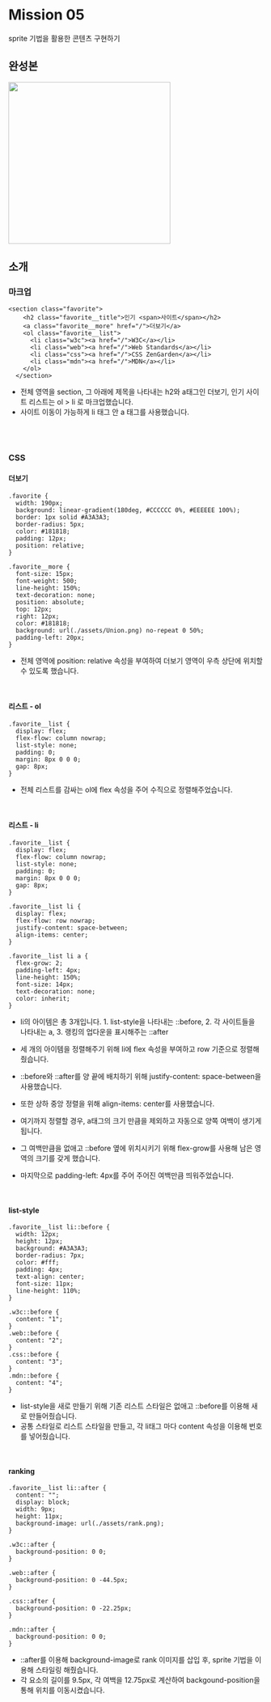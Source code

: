 # Mission 05
sprite 기법을 활용한 콘텐츠 구현하기

## 완성본
<img width="320" src="https://github.com/yxxung/home-work/assets/74893676/a42a7dae-c637-4626-b2e5-a74fd1dc0343.png"/>
<br />


## 소개
### 마크업
```
<section class="favorite">
    <h2 class="favorite__title">인기 <span>사이트</span></h2>
    <a class="favorite__more" href="/">더보기</a>
    <ol class="favorite__list">
      <li class="w3c"><a href="/">W3C</a></li>
      <li class="web"><a href="/">Web Standards</a></li>
      <li class="css"><a href="/">CSS ZenGarden</a></li>
      <li class="mdn"><a href="/">MDN</a></li>
    </ol>
  </section>
```
- 전체 영역을 section, 그 아래에 제목을 나타내는 h2와 a태그인 더보기, 인기 사이트 리스트는 ol > li 로 마크업했습니다.
- 사이트 이동이 가능하게 li 태그 안 a 태그를 사용했습니다.


<br />
<br />

### CSS
#### 더보기
```
.favorite {
  width: 190px;
  background: linear-gradient(180deg, #CCCCCC 0%, #EEEEEE 100%);
  border: 1px solid #A3A3A3;
  border-radius: 5px;
  color: #181818;
  padding: 12px;
  position: relative;
}

.favorite__more {
  font-size: 15px;
  font-weight: 500;
  line-height: 150%;
  text-decoration: none;
  position: absolute;
  top: 12px;
  right: 12px;
  color: #181818;
  background: url(./assets/Union.png) no-repeat 0 50%;
  padding-left: 20px;
}
```
- 전체 영역에 position: relative 속성을 부여하여 더보기 영역이 우측 상단에 위치할 수 있도록 했습니다.

<br />

#### 리스트 - ol
```
.favorite__list {
  display: flex;
  flex-flow: column nowrap;
  list-style: none;
  padding: 0;
  margin: 8px 0 0 0;
  gap: 8px;
}
```
- 전체 리스트를 감싸는 ol에 flex 속성을 주어 수직으로 정렬해주었습니다.

<br />

#### 리스트 - li
```
.favorite__list {
  display: flex;
  flex-flow: column nowrap;
  list-style: none;
  padding: 0;
  margin: 8px 0 0 0;
  gap: 8px;
}

.favorite__list li {
  display: flex;
  flex-flow: row nowrap;
  justify-content: space-between;
  align-items: center;
}

.favorite__list li a {
  flex-grow: 2;
  padding-left: 4px;
  line-height: 150%;
  font-size: 14px;
  text-decoration: none;
  color: inherit;
}
```
- li의 아이템은 총 3개입니다. 1. list-style을 나타내는 ::before, 2. 각 사이트들을 나타내는 a, 3. 랭킹의 업다운을 표시해주는 ::after
- 세 개의 아이템을 정렬해주기 위해 li에 flex 속성을 부여하고 row 기준으로 정렬해줬습니다.
- ::before와 ::after를 양 끝에 배치하기 위해 justify-content: space-between을 사용했습니다.
- 또한 상하 중앙 정렬을 위해 align-items: center를 사용했습니다.

- 여기까지 정렬할 경우, a태그의 크기 만큼을 제외하고 자동으로 양쪽 여백이 생기게 됩니다.
- 그 여백만큼을 없애고 ::before 옆에 위치시키기 위해 flex-grow를 사용해 남은 영역의 크기를 갖게 했습니다.
- 마지막으로 padding-left: 4px를 주어 주어진 여백만큼 띄워주었습니다.

<br />

#### list-style
```
.favorite__list li::before {
  width: 12px;
  height: 12px;
  background: #A3A3A3;
  border-radius: 7px;
  color: #fff;
  padding: 4px;
  text-align: center;
  font-size: 11px;
  line-height: 110%;
}

.w3c::before {
  content: "1";
}
.web::before {
  content: "2";
}
.css::before {
  content: "3";
}
.mdn::before {
  content: "4";
}
```
- list-style을 새로 만들기 위해 기존 리스트 스타일은 없애고 ::before를 이용해 새로 만들어줬습니다.
- 공통 스타일로 리스트 스타일을 만들고, 각 li태그 마다 content 속성을 이용해 번호를 넣어줬습니다.

<br />

#### ranking
```
.favorite__list li::after {
  content: "";
  display: block;
  width: 9px;
  height: 11px;
  background-image: url(./assets/rank.png);
}

.w3c::after {
  background-position: 0 0;
}

.web::after {
  background-position: 0 -44.5px;
}

.css::after {
  background-position: 0 -22.25px;
}

.mdn::after {
  background-position: 0 0;
}
```
- ::after를 이용해 background-image로 rank 이미지를 삽입 후, sprite 기법을 이용해 스타일링 해줬습니다.
- 각 요소의 길이를 9.5px, 각 여백을 12.75px로 계산하여 backgound-position을 통해 위치를 이동시켰습니다.
